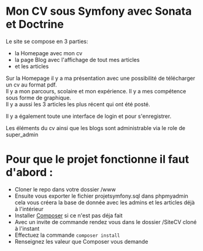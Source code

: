 
# Mon CV sous Symfony avec Sonata et Doctrine

Le site se compose en 3 parties: 
- la Homepage avec mon cv
- la page Blog avec l'affichage de tout mes articles
- et les articles

Sur la Homepage il y a ma présentation avec une possibilité de télécharger un cv au format pdf. \
Il y a mon parcours, scolaire et mon expérience. Il y a mes compétence sous forme de graphique. \
Il y a aussi les 3 articles les plus récent qui ont été posté. 

Il y a également toute une interface de login et pour s'enregistrer.

Les éléments du cv ainsi que les blogs sont administrable via le role de super_admin 

# Pour que le projet fonctionne il faut d'abord : 
- Cloner le repo dans votre dossier /www 
- Ensuite vous exporter le fichier projetsymfony.sql dans phpmyadmin cela vous créera la base de donnée avec les admins et les articles déjà à l'intérieur
- Installer [Composer](https://getcomposer.org/download/) si ce n'est pas déja fait
- Avec un invite de commande rendez vous dans le dossier /SiteCV cloné à l'instant 
- Effectuez la commande `composer install`
- Renseignez les valeur que Composer vous demande 


